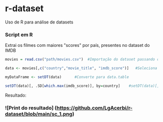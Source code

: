 # r-dataset
Uso de R para análise de datasets

### Script em R
Extrai os filmes com maiores "scores" por país, presentes no dataset do IMDB

```r 
movies = read.csv("path/movies.csv")  #Importação do dataset passando o caminho do arquivo

data <- movies[,c("country","movie_title", "imdb_score")]   #Seleciona as colunas que serão analisadas

myDataFrame <- setDT(data)  	#Converte para data.table 

setDT(data)[, .SD[which.max(imdb_score)], by=country]    #setDT(data)[, .SD[which.max(imdb_score)], by=country]
```

Resultado:

### ![Print do resultado] (https://github.com/LgAcerbi/r-dataset/blob/main/sc_1.png)

